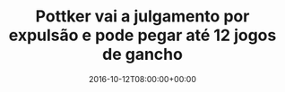---
layout: post
title: "Pottker vai a julgamento por expulsão e pode pegar até 12 jogos de gancho"
date: 2016-10-12T08:00:00+00:00
external_link: "http://globoesporte.globo.com/sp/campinas-e-regiao/futebol/times/ponte-preta/noticia/2016/10/pottker-vai-julgamento-por-expulsao-e-pode-pegar-ate-12-jogos-de-gancho.html"
categories: news "globo.com"
---